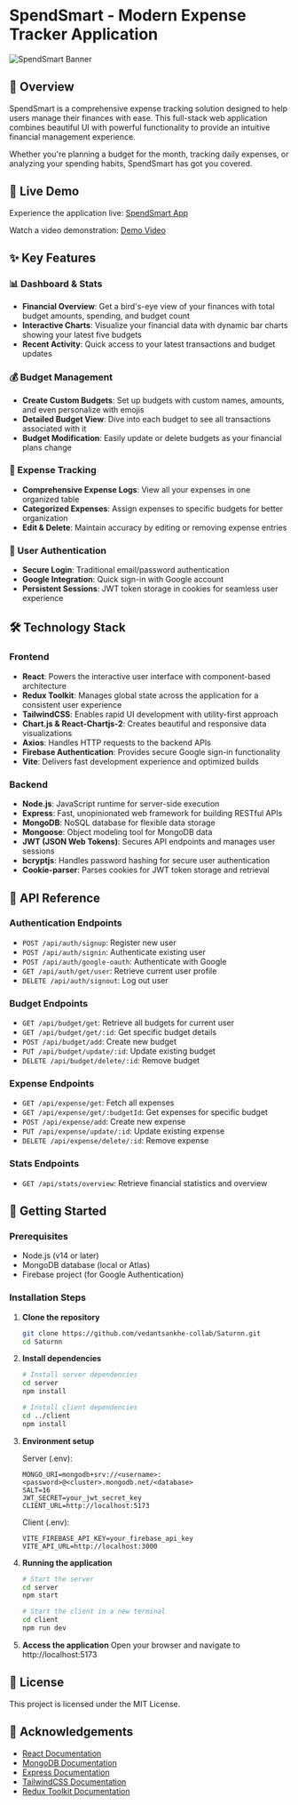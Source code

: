 # SpendSmart - Modern Expense Tracker Application

![SpendSmart Banner](https://img.youtube.com/vi/xubgkf-Q8_A/maxresdefault.jpg)

## 🌟 Overview

SpendSmart is a comprehensive expense tracking solution designed to help users manage their finances with ease. This full-stack web application combines beautiful UI with powerful functionality to provide an intuitive financial management experience.

Whether you're planning a budget for the month, tracking daily expenses, or analyzing your spending habits, SpendSmart has got you covered.

## 🚀 Live Demo

Experience the application live: [SpendSmart App](https://spend-smart-two.vercel.app/)

Watch a video demonstration: [Demo Video](https://www.youtube.com/watch?v=xubgkf-Q8_A)

## ✨ Key Features

### 📊 Dashboard & Stats
- **Financial Overview**: Get a bird's-eye view of your finances with total budget amounts, spending, and budget count
- **Interactive Charts**: Visualize your financial data with dynamic bar charts showing your latest five budgets
- **Recent Activity**: Quick access to your latest transactions and budget updates

### 💰 Budget Management
- **Create Custom Budgets**: Set up budgets with custom names, amounts, and even personalize with emojis
- **Detailed Budget View**: Dive into each budget to see all transactions associated with it
- **Budget Modification**: Easily update or delete budgets as your financial plans change

### 💸 Expense Tracking
- **Comprehensive Expense Logs**: View all your expenses in one organized table
- **Categorized Expenses**: Assign expenses to specific budgets for better organization
- **Edit & Delete**: Maintain accuracy by editing or removing expense entries

### 🔐 User Authentication
- **Secure Login**: Traditional email/password authentication
- **Google Integration**: Quick sign-in with Google account
- **Persistent Sessions**: JWT token storage in cookies for seamless user experience

## 🛠️ Technology Stack

### Frontend
- **React**: Powers the interactive user interface with component-based architecture
- **Redux Toolkit**: Manages global state across the application for a consistent user experience
- **TailwindCSS**: Enables rapid UI development with utility-first approach
- **Chart.js & React-Chartjs-2**: Creates beautiful and responsive data visualizations
- **Axios**: Handles HTTP requests to the backend APIs
- **Firebase Authentication**: Provides secure Google sign-in functionality
- **Vite**: Delivers fast development experience and optimized builds

### Backend
- **Node.js**: JavaScript runtime for server-side execution
- **Express**: Fast, unopinionated web framework for building RESTful APIs
- **MongoDB**: NoSQL database for flexible data storage
- **Mongoose**: Object modeling tool for MongoDB data
- **JWT (JSON Web Tokens)**: Secures API endpoints and manages user sessions
- **bcryptjs**: Handles password hashing for secure user authentication
- **Cookie-parser**: Parses cookies for JWT token storage and retrieval

## 📡 API Reference

### Authentication Endpoints
- `POST /api/auth/signup`: Register new user
- `POST /api/auth/signin`: Authenticate existing user
- `POST /api/auth/google-oauth`: Authenticate with Google
- `GET /api/auth/get/user`: Retrieve current user profile
- `DELETE /api/auth/signout`: Log out user

### Budget Endpoints
- `GET /api/budget/get`: Retrieve all budgets for current user
- `GET /api/budget/get/:id`: Get specific budget details
- `POST /api/budget/add`: Create new budget
- `PUT /api/budget/update/:id`: Update existing budget
- `DELETE /api/budget/delete/:id`: Remove budget

### Expense Endpoints
- `GET /api/expense/get`: Fetch all expenses
- `GET /api/expense/get/:budgetId`: Get expenses for specific budget
- `POST /api/expense/add`: Create new expense
- `PUT /api/expense/update/:id`: Update existing expense
- `DELETE /api/expense/delete/:id`: Remove expense

### Stats Endpoints
- `GET /api/stats/overview`: Retrieve financial statistics and overview

## 🚀 Getting Started

### Prerequisites
- Node.js (v14 or later)
- MongoDB database (local or Atlas)
- Firebase project (for Google Authentication)

### Installation Steps

1. **Clone the repository**
   ```bash
   git clone https://github.com/vedantsankhe-collab/Saturnn.git
   cd Saturnn
   ```

2. **Install dependencies**
   ```bash
   # Install server dependencies
   cd server
   npm install

   # Install client dependencies
   cd ../client
   npm install
   ```

3. **Environment setup**

   Server (.env):
   ```
   MONGO_URI=mongodb+srv://<username>:<password>@<cluster>.mongodb.net/<database>
   SALT=16
   JWT_SECRET=your_jwt_secret_key
   CLIENT_URL=http://localhost:5173
   ```

   Client (.env):
   ```
   VITE_FIREBASE_API_KEY=your_firebase_api_key
   VITE_API_URL=http://localhost:3000
   ```

4. **Running the application**
   ```bash
   # Start the server
   cd server
   npm start
   
   # Start the client in a new terminal
   cd client
   npm run dev
   ```

5. **Access the application**
   Open your browser and navigate to http://localhost:5173

## 📝 License

This project is licensed under the MIT License.

## 🙏 Acknowledgements

- [React Documentation](https://reactjs.org/docs/getting-started.html)
- [MongoDB Documentation](https://docs.mongodb.com/)
- [Express Documentation](https://expressjs.com/)
- [TailwindCSS Documentation](https://tailwindcss.com/docs)
- [Redux Toolkit Documentation](https://redux-toolkit.js.org/)
